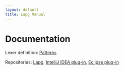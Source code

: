 ```yaml
---
layout: default
title: Lapg Manual
---
```


Documentation
=============

Lexer definition: [Patterns](patterns.html)  

Repositories: [Lapg](http://github.com/inspirer/lapg),
[IntelliJ IDEA plug-in](http://github.com/inspirer/lapg/tree/master/lapg-idea),
[Eclipse plug-in](http://github.com/inspirer/lapg-ui)

